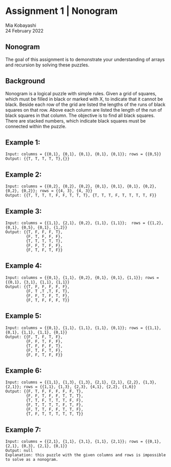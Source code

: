 # Assignment 1 | Nonogram
Mia Kobayashi  
24 February 2022  

## Nonogram

The goal of this assignment is to demonstrate your understanding of arrays and recursion by solving these puzzles. 

## Background

Nonogram is a logical puzzle with simple rules. Given a grid of squares, which must be filled in black or marked with X, to indicate that it cannot be black. Beside each row of the grid are listed the lengths of the runs of black squares on that row. Above each column are listed the length of the run of black squares in that column. The objective is to find all black squares. There are stacked numbers, which indicate black squares must be connected within the puzzle. 

## Example 1:
<pre><code>Input: columns = {{0,1}, {0,1}, {0,1}, {0,1}, {0,1}}; rows = {{0,5}}
Output: {{T, T, T, T, T},{}}
</code></pre>

## Example 2:
<pre><code>Input: columns = {{0,2}, {0,2}, {0,2}, {0,1}, {0,1}, {0,1}, {0,2}, {0,2}, {0,2}}; rows = {{4, 3}, {4, 3}}
Output: {{T, T, T, T, F, F, T, T, T}, {T, T, T, F, T, T, T, T, F}}
</code></pre>

## Example 3:
<pre><code>Input: columns = {{1,1}, {2,1}, {0,2}, {1,1}, {1,1}};  rows = {{1,2}, {0,1}, {0,5}, {0,1}, {1,2}}
Output: {{T, F, F, F, T},
         {F, T, F, F, F},
         {T, T, T, T, T},
         {F, F, T, F, F},
         {F, T, F, T, F}}
</code></pre>

## Example 4: 
<pre><code>Input: columns = {{0,1}, {1,1}, {0,2}, {0,1}, {0,1}, {1,1}}; rows = {{0,1}, {3,1}, {1,1}, {1,1}}
Output: {{T, F, F, F, F, F},
         {F, T ,T ,T, F, T},
         {F, F, T, F, T, F},
         {F, T, F, F, F, T}}
</code></pre>
         
## Example 5:
<pre><code>Input: columns = {{0,1}, {1,1}, {1,1}, {1,1}, {0,1}}; rows = {{1,1}, {0,1}, {1,1}, {1,1}, {0,1}}
Output: {{F, T, F, T, F},
         {F, F, T, F, F},
         {T, F, F, F, T},
         {F, T, F, T, F},
         {F, F, T, F, F}}
</code></pre>
         
## Example 6:
<pre><code>Input: columns = {{1,1}, {1,3}, {1,3}, {2,1}, {2,1}, {2,2}, {1,3}, {2,1}}; rows = {{1,1}, {1,3}, {2,3}, {4,1}, {2,2}, {1,6}}
Output: {{F, T, F, F, F, F, F, T},
         {F, F, T, F, F, T, T, T},
         {T, T, F, T, T, T, F, F},
         {F, T, T, T, T, F, T, F},
         {F, T, T, F, F, T, T, F},
         {T, F, T, T, T, T, T, T}}
</code></pre>
         
## Example 7:
<pre><code>Input: columns = {{2,1}, {1,1}, {3,1}, {1,1}, {2,1}}; rows = {{0,1}, {2,1}, {0,3}, {2,1}, {0,1}}
Output: null
Explanation: this puzzle with the given columns and rows is impossible to solve as a nonogram.
</code></pre>
